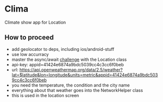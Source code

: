 # Clima

Climate show app for Location

## How to proceed

* add geolocator to deps, including ios/android-stuff
* use low accurracy
* master the async/await [challenge](https://github.com/londonappbrewery/Clima-Flutter-Location-Refactor-Challenge) with the Location class
* api-key: appid=41424e6874a9bdc5039cc4c3cc6f0beb
* url: <https://api.openweathermap.org/data/2.5/weather?lat=$latitude&lon=longitude&units=metric&appid=41424e6874a9bdc5039cc4c3cc6f0beb>
* you need the temperature, the condition and the city name
* everything about that weather goes into the NetworkHelper class
* this is used in the location screen
